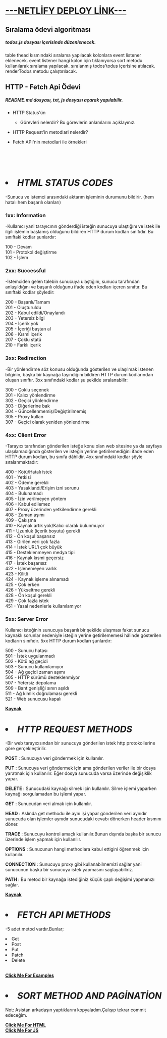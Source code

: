 <h1 target="_blank"><a href="https://sertacgultekin-week2-task.netlify.app" >---NETLİFY DEPLOY LİNK---</a></h1>



## Sıralama ödevi algoritması
##### todos.js dosyası içerisinde düzenlenecek.
table thead kısmındaki sıralama yapılacak kolonlara event listener eklenecek.
event listener hangi kolon için tıklanıyorsa sort metodu kullanılarak sıralama yapılacak.
sıralanmış todos'todus içerisine atılacak.
renderTodos metodu çalıştırılacak.


## HTTP - Fetch Api Ödevi

##### README.md dosyası, txt, js dosyası açarak yapılabilir.

* HTTP Status'ün 
  * Görevleri nelerdir? Bu görevlerin anlamlarını açıklayınız.
   
* HTTP Request'in metodlari  nelerdir? 
  
*  Fetch API'nin metodlari ile örnekleri

<!-------------------------------------------------------------->

<br><br><br>

# <li> ***HTML STATUS CODES***

-Sunucu ve istemci arasındaki aktarım işleminin durumunu bildirir. (hem hatalı hem başarılı olanları)

 ### **1xx: Information**

 -Kullanıcı yani tarayıcının gönderdiği isteğin sunucuya ulaştığını ve istek ile ilgili işlemin başlamış olduğunu bildiren HTTP durum kodları sınıfıdır. Bu sınıftaki kodlar şunlardır:

100 - Devam <br>
101 - Protokol değiştirme <br>
102 - İşlem

 ### **2xx: Successful**

-İstemciden gelen talebin sunucuya ulaştığını, sunucu tarafından anlaşıldığını ve başarılı olduğunu ifade eden kodları içeren sınıftır. Bu sınıftaki kodlar şöyledir:

200 - Başarılı/Tamam <br>
201 - Oluşturuldu <br>
202 - Kabul edildi/Onaylandı <br>
203 - Yetersiz bilgi <br>
204 - İçerik yok <br>
205 - İçeriği baştan al <br>
206 - Kısmi içerik <br>
207 - Çoklu statü <br>
210 - Farklı içerik

### **3xx: Redirection**

-Bir yönlendirme söz konusu olduğunda gösterilen ve ulaşılmak istenen bilginin, başka bir kaynağa taşındığını bildiren HTTP durum kodlarından oluşan sınıftır. 3xx sınıfındaki kodlar şu şekilde sıralanabilir:

300 - Çoklu seçenek<br>
301 - Kalıcı yönlendirme<br>
302 - Geçici yönlendirme<br>
303 - Diğerlerine bak<br>
304 - Güncellenmemiş/Değiştirilmemiş<br>
305 - Proxy kullan<br>
307 - Geçici olarak yeniden yönlendirme


### **4xx: Client Error**

-Tarayıcı tarafından gönderilen isteğe konu olan web sitesine ya da sayfaya ulaşılamadığında gösterilen ve isteğin yerine getirilemediğini ifade eden HTTP durum kodları, bu sınıfa dâhildir. 4xx sınıfındaki kodlar şöyle sıralanmaktadır:

400 - Kötü/Hatalı istek<br>
401 - Yetkisi<br>
402 - Ödeme gerekli<br>
403 - Yasaklandı/Erişim izni sorunu<br>
404 - Bulunamadı<br>
405 - İzin verilmeyen yöntem<br>
406 - Kabul edilemez<br>
407 - Proxy üzerinden yetkilendirme gerekli<br>
408 - Zaman aşımı<br>
409 - Çakışma<br>
410 - Kaynak artık yok/Kalıcı olarak bulunmuyor<br>
411 - Uzunluk (içerik boyutu) gerekli<br>
412 - Ön koşul başarısız<br>
413 - Girilen veri çok fazla<br>
414 - İstek URL’i çok büyük<br>
415 - Desteklenmeyen medya tipi<br>
416 - Kaynak kısmi geçersiz<br>
417 - İstek başarısız<br>
422 - İşlenemeyen varlık<br>
423 - Kilitli<br>
424 - Kaynak işleme alınamadı<br>
425 - Çok erken<br>
426 - Yükseltme gerekli<br>
428 - Ön koşul gerekli<br>
429 - Çok fazla istek<br>
451 - Yasal nedenlerle kullanılamıyor<br>

### **5xx: Server Error**

Kullanıcı isteğinin sunucuya başarılı bir şekilde ulaşması fakat sunucu kaynaklı sorunlar nedeniyle isteğin yerine getirilememesi hâlinde gösterilen kodların sınıfıdır. 5xx HTTP durum kodları şunlardır:

500 - Sunucu hatası<br>
501 - İstek uygulanmadı<br>
502 - Kötü ağ geçidi<br>
503 - Sunucu kullanılamıyor<br>
504 - Ağ geçidi zaman aşımı<br>
505 - HTTP sürümü desteklenmiyor<br>
507 - Yetersiz depolama<br>
509 - Bant genişliği sınırı aşıldı<br>
511 - Ağ kimlik doğrulaması gerekli<br>
521 - Web sunucusu kapalı<br>

 [**Kaynak**](https://www.w3schools.com/tags/ref_httpmessages.asp)

# <li> ***HTTP REQUEST METHODS***

-Bir web tarayıcısından bir sunucuya gönderilen istek http protokollerine göre gerçekleştirilir.

**POST** : Sunucuya veri göndermek için kullanılır.

**PUT** : Sunucuya veri göndermek için ama gönderilen veriler ile bir dosya yaratmak için kullanılır. Eğer dosya sunucuda varsa üzerinde değişiklik yapar.

**DELETE** : Sunucudaki kaynağı silmek için kullanılır. Silme işlemi yaparken kaynağı sorgulamadan bu işlemi yapar.

**GET** : Sunucudan veri almak için kullanılır.

**HEAD** : Aslında get methodu ile aynı işi yapar gönderilen veri aynıdır sunucuda olan işlemler aynıdır sunucudaki cevabı dönerken header kısmını döner.

**TRACE** : Sunucuyu kontrol amaçlı kullanılır.Bunun dışında başka bir sunucu üzerinde işlem yapmak için kullanılır.

**OPTIONS** : Sunucunun hangi methodlara kabul ettigini öğrenmek için kullanılır.

**CONNECTION** : Sunucuyu proxy gibi kullanabilmemizi sağlar yani sunucunun başka bir sunucuya istek yapmasını saglayabiliriz.

**PATH** : Bu metod bir kaynağa istediğiniz küçük çaplı değişimi yapmanızı sağlar.

[**Kaynak**]( https://developer.mozilla.org/en-US/docs/Web/HTTP/Methods
)
 

# <li> ***FETCH API METHODS*** 

-5 adet metod vardır.Bunlar;
<li>Get
<li>Post
<li>Put
<li>Patch
<li>Delete
<br><br>

[**Click Me For Examples**](./js/about.js)


# <li> ***SORT METHOD AND PAGİNATİON*** 
Not: Asistan arkadaşın yaptıklarını kopyaladım.Çalışıp tekrar commit edeceğim.

[**Click Me For HTML**](todos.html) <br>
[**Click Me For JS**](./js/todos.js)
